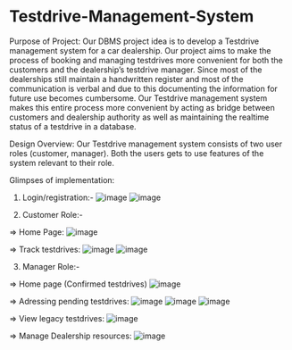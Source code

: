 # Testdrive-Management-System

Purpose of Project:
Our DBMS project idea is to develop a Testdrive management system for a car dealership. Our project aims to make the process of booking and managing testdrives more convenient for both the customers and the dealership’s testdrive manager. 
Since most of the dealerships still maintain a handwritten register and most of the communication is verbal and due to this documenting the information for future use becomes cumbersome. 
Our Testdrive management system makes this entire process more convenient by acting as bridge between customers and dealership authority as well as maintaining the realtime status of a testdrive in a database.

Design Overview: 
Our Testdrive management system consists of two user roles (customer, manager). Both the users gets to use features of the system relevant to their role.

Glimpses of implementation:

1. Login/registration:-
![image](https://user-images.githubusercontent.com/89973309/226269705-934f9bf2-666b-4fa4-b208-cd09057cb8de.png)
![image](https://user-images.githubusercontent.com/89973309/226269824-793a0707-63b4-45cf-9ca2-94cf1b32afad.png)

2. Customer Role:-

=> Home Page:
![image](https://user-images.githubusercontent.com/89973309/226269902-b3e8a347-f3f5-4fbd-8dce-63df447550a2.png)

=> Track testdrives:
![image](https://user-images.githubusercontent.com/89973309/226270105-90166ca7-f660-4e20-855a-d10bac5dcd9f.png)
![image](https://user-images.githubusercontent.com/89973309/226270114-b4831987-9404-4a34-8054-d84475b2a81d.png)

3. Manager Role:-

=> Home page (Confirmed testdrives) 
![image](https://user-images.githubusercontent.com/89973309/226270328-0d468cc1-7f8d-428b-8226-56dc0ea8078e.png)

=> Adressing pending testdrives:
![image](https://user-images.githubusercontent.com/89973309/226270493-d46d5708-55f4-4242-8170-4812d3d34dba.png)
![image](https://user-images.githubusercontent.com/89973309/226270513-0af110bf-2003-473c-a3e1-2a575a0f306b.png)
![image](https://user-images.githubusercontent.com/89973309/226270534-00b8d0ee-cfa4-498a-acf7-b8c41088aa0a.png)

=> View legacy testdrives:
![image](https://user-images.githubusercontent.com/89973309/226270658-26adf766-f463-478b-848c-c962ee2c0bf1.png)

=> Manage Dealership resources:
![image](https://user-images.githubusercontent.com/89973309/226270687-3843f2b0-84dc-4dfe-bbf6-d90d7d6e6320.png)



